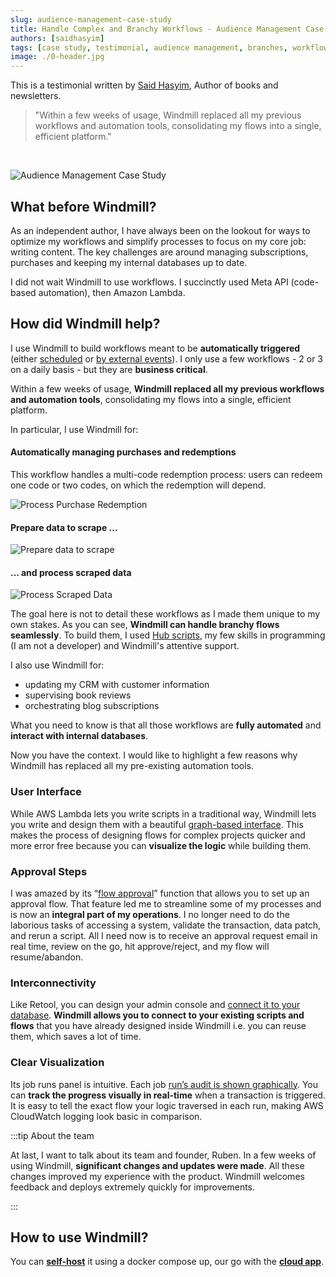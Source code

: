 ```yaml
---
slug: audience-management-case-study
title: Handle Complex and Branchy Workflows - Audience Management Case Study
authors: [saidhasyim]
tags: [case study, testimonial, audience management, branches, workflows]
image: ./0-header.jpg
---
```


This is a testimonial written by [Said Hasyim](https://saidhasyim.com/), Author of books and newsletters.

> "Within a few weeks of usage, Windmill replaced all my previous workflows and automation tools, consolidating my flows into a single, efficient platform."


<!--truncate-->

<br/>

![Audience Management Case Study](./0-header.jpg "Audience Management Case Study")


## What before Windmill?

As an independent author, I have always been on the lookout for ways to optimize my workflows and simplify processes to focus on my core job: writing content. The key challenges are around managing subscriptions, purchases and keeping my internal databases up to date.

I did not wait Windmill to use workflows. I succinctly used Meta API (code-based automation), then Amazon Lambda.


## How did Windmill help?

I use Windmill to build workflows meant to be **automatically triggered** (either [scheduled](https://docs.windmill.dev/docs/core_concepts/schedules) or [by external events](https://docs.windmill.dev/docs/core_concepts/trigger_flows)). I only use a few workflows - 2 or 3 on a daily basis - but they are **business critical**.

Within a few weeks of usage, **Windmill replaced all my previous workflows and automation tools**, consolidating my flows into a single, efficient platform.

In particular, I use Windmill for:

#### Automatically managing purchases and redemptions

This workflow handles a multi-code redemption process: users can redeem one code or two codes, on which the redemption will depend.

![Process Purchase Redemption](./process_purchase_redemption.jpg "Process Purchase Redemption")

#### Prepare data to scrape ...

![Prepare data to scrape](./prepare_data_to_scrape.jpg "Prepare data to scrape")


#### ... and process scraped data

![Process Scraped Data](./process_scraped_data.jpg "Process Scraped Data")

The goal here is not to detail these workflows as I made them unique to my own stakes. As you can see, **Windmill can handle branchy flows seamlessly**. To build them, I used [Hub scripts](https://hub.windmill.dev/), my few skills in programming (I am not a developer) and Windmill's attentive support.

I also use Windmill for:
- updating my CRM with customer information
- supervising book reviews
- orchestrating blog subscriptions

What you need to know is that all those workflows are **fully automated** and **interact with internal databases**.

Now you have the context. I would like to highlight a few reasons why Windmill has replaced all my pre-existing automation tools.

### User Interface

While AWS Lambda lets you write scripts in a traditional way, Windmill lets you write and design them with a beautiful [graph-based interface](https://docs.windmill.dev/docs/flows/flow_mini_map). This makes the process of designing flows for complex projects quicker and more error free because you can **visualize the logic** while building them.

### Approval Steps

I was amazed by its “[flow approval](https://docs.windmill.dev/docs/flows/flow_approval)” function that allows you to set up an approval flow. That feature led me to streamline some of my processes and is now an **integral part of my operations**. I no longer need to do the laborious tasks of accessing a system, validate the transaction, data patch, and rerun a script. All I need now is to receive an approval request email in real time, review on the go, hit approve/reject, and my flow will resume/abandon.

### Interconnectivity

Like Retool, you can design your admin console and [connect it to your database](https://docs.windmill.dev/docs/integrations/integrations_on_windmill). **Windmill allows you to connect to your existing scripts and flows** that you have already designed inside Windmill i.e. you can reuse them, which saves a lot of time.

### Clear Visualization

Its job runs panel is intuitive. Each job [run’s audit is shown graphically](https://docs.windmill.dev/docs/getting_started/flows_quickstart). You can **track the progress visually in real-time** when a transaction is triggered. It is easy to tell the exact flow your logic traversed in each run, making AWS CloudWatch logging look basic in comparison.

:::tip About the team

At last, I want to talk about its team and founder, Ruben. In a few weeks of using Windmill, **significant changes and updates were made**. All these changes improved my experience with the product. Windmill welcomes feedback and deploys extremely quickly for improvements.

:::

## How to use Windmill?

You can **[self-host](https://docs.windmill.dev/docs/advanced/self_host/#deployment)** it using a docker compose up, our go with the **[cloud app](https://app.windmill.dev/user/login)**.